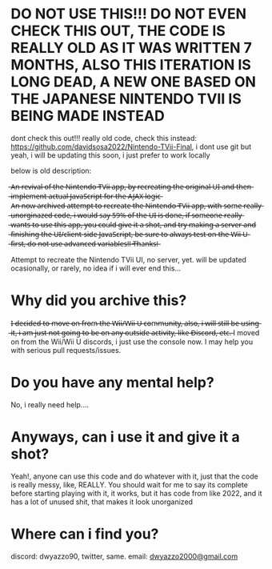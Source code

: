 # DO NOT USE THIS!!! DO NOT EVEN CHECK THIS OUT, THE CODE IS REALLY OLD AS IT WAS WRITTEN 7 MONTHS, ALSO THIS ITERATION IS LONG DEAD, A NEW ONE BASED ON THE JAPANESE NINTENDO TVII IS BEING MADE INSTEAD

dont check this out!!! really old code, check this instead: https://github.com/davidsosa2022/Nintendo-TVii-Final, i dont use git but yeah, i will be updating this soon, i just prefer to work locally

below is old description: 

̶A̶n̶ ̶r̶e̶v̶i̶v̶a̶l̶ ̶o̶f̶ ̶t̶h̶e̶ ̶N̶i̶n̶t̶e̶n̶d̶o̶ ̶T̶V̶i̶i̶ ̶a̶p̶p̶,̶ ̶b̶y̶ ̶r̶e̶c̶r̶e̶a̶t̶i̶n̶g̶ ̶t̶h̶e̶ ̶o̶r̶i̶g̶i̶n̶a̶l̶ ̶U̶I̶ ̶a̶n̶d̶ ̶t̶h̶e̶n̶ ̶i̶m̶p̶l̶e̶m̶e̶n̶t̶ ̶a̶c̶t̶u̶a̶l̶ ̶J̶a̶v̶a̶S̶c̶r̶i̶p̶t̶ ̶f̶o̶r̶ ̶t̶h̶e̶ ̶A̶J̶A̶X̶ ̶l̶o̶g̶i̶c̶  
A̶n̶ ̶n̶o̶w̶ ̶a̶r̶c̶h̶i̶v̶e̶d̶ ̶a̶t̶t̶e̶m̶p̶t̶ ̶t̶o̶ ̶r̶e̶c̶r̶e̶a̶t̶e̶ ̶t̶h̶e̶ ̶N̶i̶n̶t̶e̶n̶d̶o̶ ̶T̶V̶i̶i̶ ̶a̶p̶p̶,̶ ̶w̶i̶t̶h̶ ̶s̶o̶m̶e̶ ̶r̶e̶a̶l̶l̶y̶ ̶u̶n̶o̶r̶g̶i̶n̶a̶z̶e̶d̶ ̶c̶o̶d̶e̶,̶ ̶i̶ ̶w̶o̶u̶l̶d̶ ̶s̶a̶y̶ ̶5̶9̶%̶ ̶o̶f̶ ̶t̶h̶e̶ ̶U̶I̶ ̶i̶s̶ ̶d̶o̶n̶e̶,̶ ̶i̶f̶ ̶s̶o̶m̶e̶o̶n̶e̶ ̶r̶e̶a̶l̶l̶y̶ ̶w̶a̶n̶t̶s̶ ̶t̶o̶ ̶u̶s̶e̶ ̶t̶h̶i̶s̶ ̶a̶p̶p̶,̶ ̶y̶o̶u̶ ̶c̶o̶u̶l̶d̶ ̶g̶i̶v̶e̶ ̶i̶t̶ ̶a̶ ̶s̶h̶o̶t̶,̶ ̶a̶n̶d̶ ̶t̶r̶y̶ ̶m̶a̶k̶i̶n̶g̶ ̶a̶ ̶s̶e̶r̶v̶e̶r̶ ̶a̶n̶d̶ ̶f̶i̶n̶i̶s̶h̶i̶n̶g̶ ̶t̶h̶e̶ ̶U̶I̶/̶c̶l̶i̶e̶n̶t̶-̶s̶i̶d̶e̶ ̶J̶a̶v̶a̶S̶c̶r̶i̶p̶t̶,̶ ̶b̶e̶ ̶s̶u̶r̶e̶ ̶t̶o̶ ̶a̶l̶w̶a̶y̶s̶ ̶t̶e̶s̶t̶ ̶o̶n̶ ̶t̶h̶e̶ ̶W̶i̶i̶ ̶U̶ ̶f̶i̶r̶s̶t̶,̶ ̶d̶o̶ ̶n̶o̶t̶ ̶u̶s̶e̶ ̶a̶d̶v̶a̶n̶c̶e̶d̶ ̶v̶a̶r̶i̶a̶b̶l̶e̶s̶!̶!̶ ̶T̶h̶a̶n̶k̶s̶!̶

Attempt to recreate the Nintendo TVii UI, no server, yet. will be updated ocasionally, or rarely, no idea if i will ever end this...
# Why did you archive this?
I̶ ̶d̶e̶c̶i̶d̶e̶d̶ ̶t̶o̶ ̶m̶o̶v̶e̶ ̶o̶n̶ ̶f̶r̶o̶m̶ ̶t̶h̶e̶ ̶W̶i̶i̶/̶W̶i̶i̶ ̶U̶ ̶c̶o̶m̶m̶u̶n̶i̶t̶y̶,̶ ̶a̶l̶s̶o̶,̶ ̶i̶ ̶w̶i̶l̶l̶ ̶s̶t̶i̶l̶l̶ ̶b̶e̶ ̶u̶s̶i̶n̶g̶ ̶i̶t̶,̶ ̶i̶ ̶a̶m̶ ̶j̶u̶s̶t̶ ̶n̶o̶t̶ ̶g̶o̶i̶n̶g̶ ̶t̶o̶ ̶b̶e̶ ̶o̶n̶ ̶a̶n̶y̶ ̶o̶u̶t̶s̶i̶d̶e̶ ̶a̶c̶t̶i̶v̶i̶t̶y̶,̶ ̶l̶i̶k̶e̶ ̶D̶i̶s̶c̶o̶r̶d̶,̶ ̶e̶t̶c̶.̶  I moved on from the Wii/Wii U discords, i just use the console now. I may help you with serious pull requests/issues.
# Do you have any mental help?
No, i really need help....
# Anyways, can i use it and give it a shot?
Yeah!, anyone can use this code and do whatever with it, just that the code is really messy, like, REALLY. You should wait for me to say its complete before starting playing with it, it works, but it has code from like 2022, and it has a lot of unused shit, that makes it look unorganized
# Where can i find you?
discord: dwyazzo90, twitter, same. email: dwyazzo2000@gmail.com

